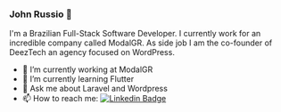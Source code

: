 ### John Russio 🚀

I'm a Brazilian Full-Stack Software Developer. I currently work for an incredible company called ModalGR. As side job I am the co-founder of DeezTech an agency focused on WordPress.

- 🔭 I’m currently working at ModalGR
- 🌱 I’m currently learning Flutter
- 💬 Ask me about Laravel and Wordpress
- 📫 How to reach me: [![Linkedin Badge](https://img.shields.io/badge/-John%20Russio-blue?style=flat-square&logo=Linkedin&logoColor=white&link=https://www.linkedin.com/in/johnrenatodev/)](https://www.linkedin.com/in/johnrenatodev/) 
